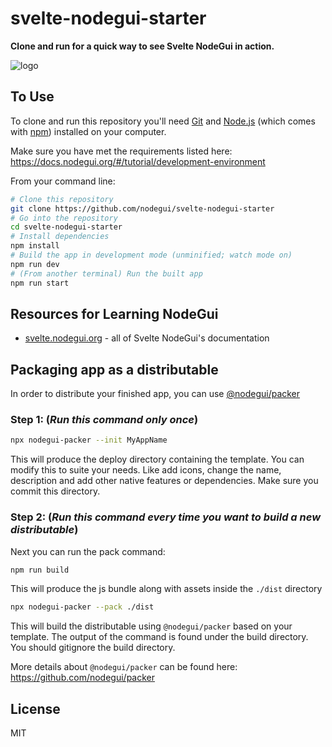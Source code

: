 # svelte-nodegui-starter

**Clone and run for a quick way to see Svelte NodeGui in action.**

![logo](https://github.com/nodegui/svelte-nodegui-starter/raw/master/assets/demo.png)

## To Use

To clone and run this repository you'll need [Git](https://git-scm.com) and [Node.js](https://nodejs.org/en/download/) (which comes with [npm](http://npmjs.com)) installed on your computer.

Make sure you have met the requirements listed here: https://docs.nodegui.org/#/tutorial/development-environment

From your command line:

```bash
# Clone this repository
git clone https://github.com/nodegui/svelte-nodegui-starter
# Go into the repository
cd svelte-nodegui-starter
# Install dependencies
npm install
# Build the app in development mode (unminified; watch mode on)
npm run dev
# (From another terminal) Run the built app
npm run start
```

## Resources for Learning NodeGui

- [svelte.nodegui.org](https://svelte.nodegui.org) - all of Svelte NodeGui's documentation

## Packaging app as a distributable

In order to distribute your finished app, you can use [@nodegui/packer](https://github.com/nodegui/packer)

### Step 1: (_**Run this command only once**_)

```sh
npx nodegui-packer --init MyAppName
```

This will produce the deploy directory containing the template. You can modify this to suite your needs. Like add icons, change the name, description and add other native features or dependencies. Make sure you commit this directory.

### Step 2: (_**Run this command every time you want to build a new distributable**_)

Next you can run the pack command:

```sh
npm run build
```

This will produce the js bundle along with assets inside the `./dist` directory

```sh
npx nodegui-packer --pack ./dist
```

This will build the distributable using `@nodegui/packer` based on your template. The output of the command is found under the build directory. You should gitignore the build directory.

More details about `@nodegui/packer` can be found here: https://github.com/nodegui/packer

## License

MIT
